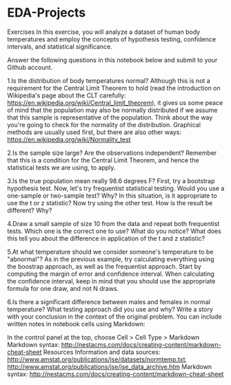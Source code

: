 # EDA-Projects
Exercises
In this exercise, you will analyze a dataset of human body temperatures and employ the concepts of hypothesis testing, confidence intervals, and statistical significance.

Answer the following questions in this notebook below and submit to your Github account.

1.Is the distribution of body temperatures normal?
Although this is not a requirement for the Central Limit Theorem to hold (read the introduction on Wikipedia's page about the CLT carefully: https://en.wikipedia.org/wiki/Central_limit_theorem), it gives us some peace of mind that the population may also be normally distributed if we assume that this sample is representative of the population.
Think about the way you're going to check for the normality of the distribution. Graphical methods are usually used first, but there are also other ways: https://en.wikipedia.org/wiki/Normality_test

2.Is the sample size large? Are the observations independent?
Remember that this is a condition for the Central Limit Theorem, and hence the statistical tests we are using, to apply.

3.Is the true population mean really 98.6 degrees F?
First, try a bootstrap hypothesis test.
Now, let's try frequentist statistical testing. Would you use a one-sample or two-sample test? Why?
In this situation, is it appropriate to use the  t  or  z  statistic?
Now try using the other test. How is the result be different? Why?

4.Draw a small sample of size 10 from the data and repeat both frequentist tests.
Which one is the correct one to use?
What do you notice? What does this tell you about the difference in application of the  t  and  z  statistic?

5.At what temperature should we consider someone's temperature to be "abnormal"?
As in the previous example, try calculating everything using the boostrap approach, as well as the frequentist approach.
Start by computing the margin of error and confidence interval. When calculating the confidence interval, keep in mind that you should use the appropriate formula for one draw, and not N draws.

6.Is there a significant difference between males and females in normal temperature?
What testing approach did you use and why?
Write a story with your conclusion in the context of the original problem.
You can include written notes in notebook cells using Markdown:

In the control panel at the top, choose Cell > Cell Type > Markdown
Markdown syntax: http://nestacms.com/docs/creating-content/markdown-cheat-sheet
Resources
Information and data sources: http://www.amstat.org/publications/jse/datasets/normtemp.txt, http://www.amstat.org/publications/jse/jse_data_archive.htm
Markdown syntax: http://nestacms.com/docs/creating-content/markdown-cheat-sheet
